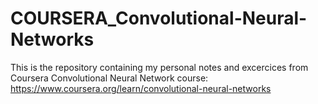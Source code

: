 # COURSERA_Convolutional-Neural-Networks
This is the repository containing my personal notes and excercices from Coursera Convolutional Neural Network course: https://www.coursera.org/learn/convolutional-neural-networks
